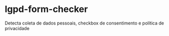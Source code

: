 # lgpd-form-checker
Detecta coleta de dados pessoais, checkbox de consentimento e política de privacidade
